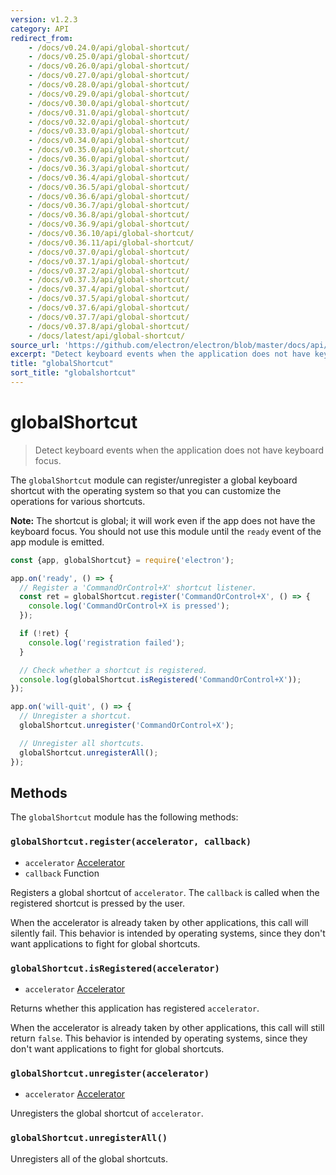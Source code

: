 ```yaml
---
version: v1.2.3
category: API
redirect_from:
    - /docs/v0.24.0/api/global-shortcut/
    - /docs/v0.25.0/api/global-shortcut/
    - /docs/v0.26.0/api/global-shortcut/
    - /docs/v0.27.0/api/global-shortcut/
    - /docs/v0.28.0/api/global-shortcut/
    - /docs/v0.29.0/api/global-shortcut/
    - /docs/v0.30.0/api/global-shortcut/
    - /docs/v0.31.0/api/global-shortcut/
    - /docs/v0.32.0/api/global-shortcut/
    - /docs/v0.33.0/api/global-shortcut/
    - /docs/v0.34.0/api/global-shortcut/
    - /docs/v0.35.0/api/global-shortcut/
    - /docs/v0.36.0/api/global-shortcut/
    - /docs/v0.36.3/api/global-shortcut/
    - /docs/v0.36.4/api/global-shortcut/
    - /docs/v0.36.5/api/global-shortcut/
    - /docs/v0.36.6/api/global-shortcut/
    - /docs/v0.36.7/api/global-shortcut/
    - /docs/v0.36.8/api/global-shortcut/
    - /docs/v0.36.9/api/global-shortcut/
    - /docs/v0.36.10/api/global-shortcut/
    - /docs/v0.36.11/api/global-shortcut/
    - /docs/v0.37.0/api/global-shortcut/
    - /docs/v0.37.1/api/global-shortcut/
    - /docs/v0.37.2/api/global-shortcut/
    - /docs/v0.37.3/api/global-shortcut/
    - /docs/v0.37.4/api/global-shortcut/
    - /docs/v0.37.5/api/global-shortcut/
    - /docs/v0.37.6/api/global-shortcut/
    - /docs/v0.37.7/api/global-shortcut/
    - /docs/v0.37.8/api/global-shortcut/
    - /docs/latest/api/global-shortcut/
source_url: 'https://github.com/electron/electron/blob/master/docs/api/global-shortcut.md'
excerpt: "Detect keyboard events when the application does not have keyboard focus."
title: "globalShortcut"
sort_title: "globalshortcut"
---
```


# globalShortcut

> Detect keyboard events when the application does not have keyboard focus.

The `globalShortcut` module can register/unregister a global keyboard shortcut
with the operating system so that you can customize the operations for various
shortcuts.

**Note:** The shortcut is global; it will work even if the app does
not have the keyboard focus. You should not use this module until the `ready`
event of the app module is emitted.

```javascript
const {app, globalShortcut} = require('electron');

app.on('ready', () => {
  // Register a 'CommandOrControl+X' shortcut listener.
  const ret = globalShortcut.register('CommandOrControl+X', () => {
    console.log('CommandOrControl+X is pressed');
  });

  if (!ret) {
    console.log('registration failed');
  }

  // Check whether a shortcut is registered.
  console.log(globalShortcut.isRegistered('CommandOrControl+X'));
});

app.on('will-quit', () => {
  // Unregister a shortcut.
  globalShortcut.unregister('CommandOrControl+X');

  // Unregister all shortcuts.
  globalShortcut.unregisterAll();
});
```

## Methods

The `globalShortcut` module has the following methods:

### `globalShortcut.register(accelerator, callback)`

* `accelerator` [Accelerator](http://electron.atom.io/docs/api/accelerator)
* `callback` Function

Registers a global shortcut of `accelerator`. The `callback` is called when
the registered shortcut is pressed by the user.

When the accelerator is already taken by other applications, this call will
silently fail. This behavior is intended by operating systems, since they don't
want applications to fight for global shortcuts.

### `globalShortcut.isRegistered(accelerator)`

* `accelerator` [Accelerator](http://electron.atom.io/docs/api/accelerator)

Returns whether this application has registered `accelerator`.

When the accelerator is already taken by other applications, this call will
still return `false`. This behavior is intended by operating systems, since they
don't want applications to fight for global shortcuts.

### `globalShortcut.unregister(accelerator)`

* `accelerator` [Accelerator](http://electron.atom.io/docs/api/accelerator)

Unregisters the global shortcut of `accelerator`.

### `globalShortcut.unregisterAll()`

Unregisters all of the global shortcuts.
